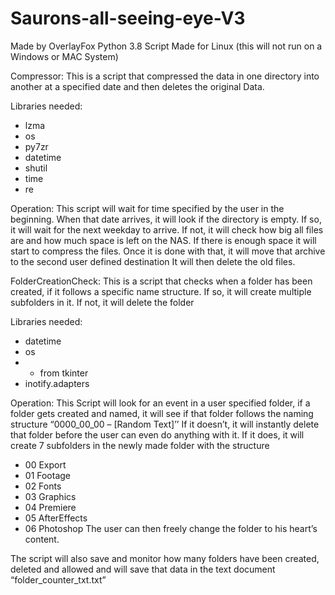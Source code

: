 # Saurons-all-seeing-eye-V3

Made by OverlayFox
Python 3.8 Script
Made for Linux (this will not run on a Windows or MAC System)

Compressor:
This is a script that compressed the data in one directory into another at a specified date and then deletes the original Data.

Libraries needed:
-	lzma
-	os
-	py7zr
-	datetime
-	shutil
-	time
-	re

Operation:
This script will wait for time specified by the user in the beginning.
When that date arrives, it will look if the directory is empty.
If so, it will wait for the next weekday to arrive.
If not, it will check how big all files are and how much space is left on the NAS.
If there is enough space it will start to compress the files.
Once it is done with that, it will move that archive to the second user defined destination
It will then delete the old files.
 

FolderCreationCheck:
This is a script that checks when a folder has been created, if it follows a specific name structure.
If so, it will create multiple subfolders in it.
If not, it will delete the folder

Libraries needed:
-	datetime
-	os
-	* from tkinter
-	inotify.adapters

Operation:
This Script will look for an event in a user specified folder, if a folder gets created and named, it will see if that folder follows the naming structure “0000_00_00 – [Random Text]’’
If it doesn’t, it will instantly delete that folder before the user can even do anything with it.
If it does, it will create 7 subfolders in the newly made folder with the structure
-	00 Export
-	01 Footage
-	02 Fonts
-	03 Graphics
-	04 Premiere
-	05 AfterEffects
-	06 Photoshop
The user can then freely change the folder to his heart’s content.

The script will also save and monitor how many folders have been created, deleted and allowed and will save that data in the text document “folder_counter_txt.txt”
